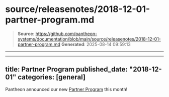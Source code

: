 # source/releasenotes/2018-12-01-partner-program.md

> **Source**: https://github.com/pantheon-systems/documentation/blob/main/source/releasenotes/2018-12-01-partner-program.md
> **Generated**: 2025-08-14 09:59:13

---

---
title: Partner Program
published_date: "2018-12-01"
categories: [general]
---
Pantheon announced our new [Partner Program](https://pantheon.io/plans/partner-program) this month!
